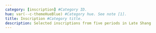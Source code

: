 ```yaml
---
category: [inscription] #Category ID.
hue: var(--c-themeHueBlue) #Category hue. See note [1].
title: Inscription #Category title.
description: Selected inscriptions from five periods in Late Shang
---
```


